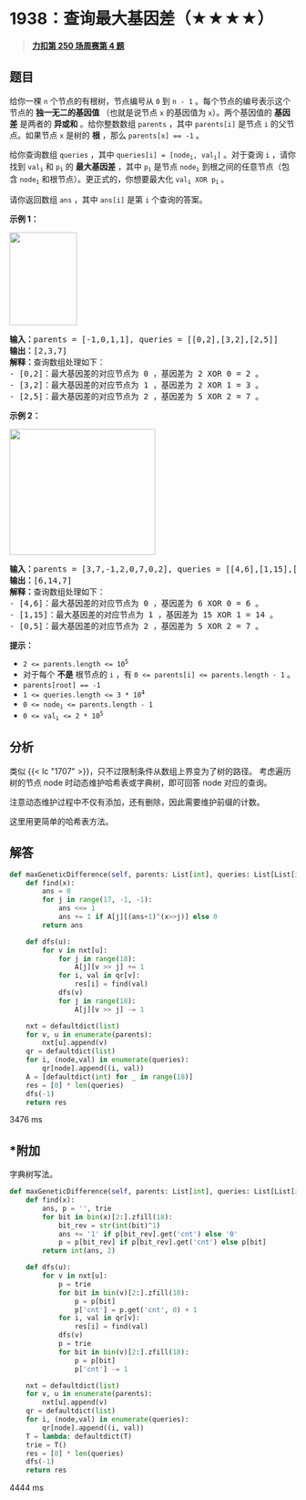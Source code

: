 # 1938：查询最大基因差（★★★★）


> <u>**[力扣第 250 场周赛第 4 题](https://leetcode.cn/problems/maximum-genetic-difference-query/)**</u>

## 题目

<p>给你一棵 <code>n</code> 个节点的有根树，节点编号从 <code>0</code> 到 <code>n - 1</code> 。每个节点的编号表示这个节点的 <strong>独一无二的基因值</strong> （也就是说节点 <code>x</code> 的基因值为 <code>x</code>）。两个基因值的 <strong>基因差</strong> 是两者的 <strong>异或和</strong> 。给你整数数组 <code>parents</code> ，其中 <code>parents[i]</code> 是节点 <code>i</code> 的父节点。如果节点 <code>x</code> 是树的 <strong>根</strong> ，那么 <code>parents[x] == -1</code> 。</p>

<p>给你查询数组 <code>queries</code> ，其中 <code>queries[i] = [node<sub>i</sub>, val<sub>i</sub>]</code> 。对于查询 <code>i</code> ，请你找到 <code>val<sub>i</sub></code> 和 <code>p<sub>i</sub></code> 的 <strong>最大基因差</strong> ，其中 <code>p<sub>i</sub></code> 是节点 <code>node<sub>i</sub></code> 到根之间的任意节点（包含 <code>node<sub>i</sub></code> 和根节点）。更正式的，你想要最大化 <code>val<sub>i</sub> XOR p<sub>i</sub></code><sub> </sub>。</p>

<p>请你返回数组<em> </em><code>ans</code> ，其中 <code>ans[i]</code> 是第 <code>i</code> 个查询的答案。</p>



<p><strong>示例 1：</strong></p>
<img alt="" src="https://assets.leetcode.com/uploads/2021/06/29/c1.png" style="width: 118px; height: 163px;">
<pre><b>输入：</b>parents = [-1,0,1,1], queries = [[0,2],[3,2],[2,5]]
<b>输出：</b>[2,3,7]
<strong>解释：</strong>查询数组处理如下：
- [0,2]：最大基因差的对应节点为 0 ，基因差为 2 XOR 0 = 2 。
- [3,2]：最大基因差的对应节点为 1 ，基因差为 2 XOR 1 = 3 。
- [2,5]：最大基因差的对应节点为 2 ，基因差为 5 XOR 2 = 7 。
</pre>

<p><strong>示例 2：</strong></p>
<img alt="" src="https://assets.leetcode.com/uploads/2021/06/29/c2.png" style="width: 256px; height: 221px;">
<pre><b>输入：</b>parents = [3,7,-1,2,0,7,0,2], queries = [[4,6],[1,15],[0,5]]
<b>输出：</b>[6,14,7]
<strong>解释：</strong>查询数组处理如下：
- [4,6]：最大基因差的对应节点为 0 ，基因差为 6 XOR 0 = 6 。
- [1,15]：最大基因差的对应节点为 1 ，基因差为 15 XOR 1 = 14 。
- [0,5]：最大基因差的对应节点为 2 ，基因差为 5 XOR 2 = 7 。
</pre>



<p><strong>提示：</strong></p>

<ul>
<li><code>2 &lt;= parents.length &lt;= 10<sup>5</sup></code></li>
<li>对于每个 <strong>不是</strong> 根节点的 <code>i</code> ，有 <code>0 &lt;= parents[i] &lt;= parents.length - 1</code> 。</li>
<li><code>parents[root] == -1</code></li>
<li><code>1 &lt;= queries.length &lt;= 3 * 10<sup>4</sup></code></li>
<li><code>0 &lt;= node<sub>i</sub> &lt;= parents.length - 1</code></li>
<li><code>0 &lt;= val<sub>i</sub> &lt;= 2 * 10<sup>5</sup></code></li>
</ul>


## 分析

类似 {{< lc "1707" >}}，只不过限制条件从数组上界变为了树的路径。
考虑遍历树的节点 node 时动态维护哈希表或字典树，即可回答 node 对应的查询。

注意动态维护过程中不仅有添加，还有删除，因此需要维护前缀的计数。

这里用更简单的哈希表方法。

## 解答

```python
def maxGeneticDifference(self, parents: List[int], queries: List[List[int]]) -> List[int]:
    def find(x):
        ans = 0
        for j in range(17, -1, -1):
            ans <<= 1
            ans += 1 if A[j][(ans+1)^(x>>j)] else 0
        return ans

    def dfs(u):
        for v in nxt[u]:
            for j in range(18):
                A[j][v >> j] += 1
            for i, val in qr[v]:
                res[i] = find(val)
            dfs(v)
            for j in range(18):
                A[j][v >> j] -= 1

    nxt = defaultdict(list)
    for v, u in enumerate(parents):
        nxt[u].append(v)
    qr = defaultdict(list)
    for i, (node,val) in enumerate(queries):
        qr[node].append((i, val))
    A = [defaultdict(int) for _ in range(18)]
    res = [0] * len(queries)
    dfs(-1)
    return res
```

3476 ms

## *附加

字典树写法。

```python
def maxGeneticDifference(self, parents: List[int], queries: List[List[int]]) -> List[int]:
    def find(x):
        ans, p = '', trie
        for bit in bin(x)[2:].zfill(18):
            bit_rev = str(int(bit)^1)
            ans += '1' if p[bit_rev].get('cnt') else '0'
            p = p[bit_rev] if p[bit_rev].get('cnt') else p[bit]
        return int(ans, 2)

    def dfs(u):
        for v in nxt[u]:
            p = trie
            for bit in bin(v)[2:].zfill(18):
                p = p[bit]
                p['cnt'] = p.get('cnt', 0) + 1
            for i, val in qr[v]:
                res[i] = find(val)
            dfs(v)
            p = trie
            for bit in bin(v)[2:].zfill(18):
                p = p[bit]
                p['cnt'] -= 1

    nxt = defaultdict(list)
    for v, u in enumerate(parents):
        nxt[u].append(v)
    qr = defaultdict(list)
    for i, (node,val) in enumerate(queries):
        qr[node].append((i, val))
    T = lambda: defaultdict(T)
    trie = T()
    res = [0] * len(queries)
    dfs(-1)
    return res
```

4444 ms
